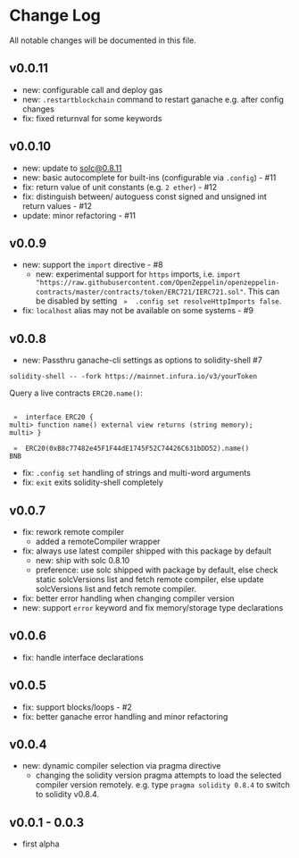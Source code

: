 # Change Log
All notable changes will be documented in this file.

## v0.0.11
- new: configurable call and deploy gas
- new: `.restartblockchain` command to restart ganache e.g. after config changes
- fix: fixed returnval for some keywords

## v0.0.10
- new: update to solc@0.8.11
- new: basic autocomplete for built-ins (configurable via `.config`) - #11
- fix: return value of unit constants (e.g. `2 ether`) - #12
- fix: distinguish between/ autoguess const signed and unsigned int return values - #12
- update: minor refactoring - #11

## v0.0.9
- new: support the `import` directive - #8
  - new: experimental support for `https` imports, i.e. `import "https://raw.githubusercontent.com/OpenZeppelin/openzeppelin-contracts/master/contracts/token/ERC721/IERC721.sol"`. This can be disabled by setting ` »  .config set resolveHttpImports false`.
- fix: `localhost` alias may not be available on some systems - #9

## v0.0.8
- new: Passthru ganache-cli settings as options to solidity-shell #7
```shell
solidity-shell -- -fork https://mainnet.infura.io/v3/yourToken
```

Query a live contracts `ERC20.name()`:
```solidity

 »  interface ERC20 {
multi> function name() external view returns (string memory);
multi> }
 
 »  ERC20(0xB8c77482e45F1F44dE1745F52C74426C631bDD52).name()
BNB

```
- fix: `.config set` handling of strings and multi-word arguments
- fix: `exit` exits solidity-shell completely

## v0.0.7
- fix: rework remote compiler
  - added a remoteCompiler wrapper
- fix: always use latest compiler shipped with this package by default
  - new: ship with solc 0.8.10
  - preference: use solc shipped with package by default, else check static solcVersions list and fetch remote compiler, else update solcVersions list and fetch remote compiler.
- fix: better error handling when changing compiler version
- new: support `error` keyword and fix memory/storage type declarations

## v0.0.6
- fix: handle interface declarations

## v0.0.5
- fix: support blocks/loops - #2
- fix: better ganache error handling and minor refactoring

## v0.0.4
- new: dynamic compiler selection via pragma directive
  - changing the solidity version pragma attempts to load the selected compiler version remotely. e.g. type `pragma solidity 0.8.4` to switch to solidity v0.8.4.

## v0.0.1 - 0.0.3

- first alpha
